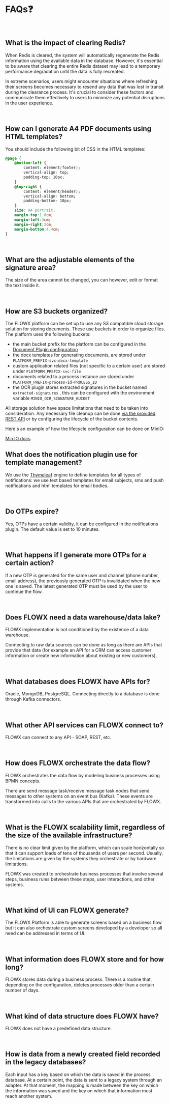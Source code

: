# FAQs:question:

<br/>

## What is the impact of clearing Redis?

When Redis is cleared, the system will automatically regenerate the Redis information using the available data in the database. However, it's essential to be aware that clearing the entire Redis dataset may lead to a temporary performance degradation until the data is fully recreated.

In extreme scenarios, users might encounter situations where refreshing their screens becomes necessary to resend any data that was lost in transit during the clearance process. It's crucial to consider these factors and communicate them effectively to users to minimize any potential disruptions in the user experience.

<br/>

## How can I generate A4 PDF documents using HTML templates?

You should include the following bit of CSS in the HTML templates:

```css
@page {
    @bottom-left {
        content: element(footer);
        vertical-align: top;
        padding-top: 10px;
    }
    @top-right {
        content: element(header);
        vertical-align: bottom;
        padding-bottom: 10px;
    }
    size: A4 portrait;
    margin-top:1.8cm;
    margin-left:3cm;
    margin-right:2cm;
    margin-bottom:4.4cm;
}
```
<br/>

## What are the adjustable elements of the signature area?

The size of the area cannot be changed, you can however, edit or format the text inside it.

<br/>

## How are S3 buckets organized?

The FLOWX platform can be set up to use any S3 compatible cloud storage solution for storing documents. These use buckets in order to organize files. The platform uses the following buckets:

* the main bucket prefix for the platform can be configured in the [Document Plugin configuration](https://docs.flowx.ai/documents-plugin/prerequisites#54ac96e3-fbfc-45bc-b884-aa4683975d21)&#x20;
* the docx templates for generating documents, are stored under `PLATFORM_PREFIX-svc-docx-template`
* custom application related files (not specific to a certain user) are stored under `PLATFORM_PREFIX-svc-file`
* documents related to a process instance are stored under `PLATFORM_PREFIX-process-id-PROCESS_ID`
* the OCR plugin stores extracted signatures in the bucket named `extracted-signatures` , this can be configured with the environment variable `MINIO_OCR_SIGNATURE_BUCKET`

All storage solution have space limitations that need to be taken into consideration. Any necessary file cleanup can be done [via the provided REST API](https://docs.flowx.ai/documents-plugin/using-the-plugin/update-delete-document-files) or by configuring the lifecycle of the bucket contents.

Here's an example of how the lifecycle configuration can be done on MinIO:

[Min.IO docs](https://docs.min.io/docs/minio-bucket-lifecycle-guide.html)

## What does the notification plugin use for template management?

We use the [Thymeleaf](https://www.thymeleaf.org/) engine to define templates for all types of notifications: we use text based templates for email subjects, sms and push notifications and html templates for email bodies.

<br/>

## Do OTPs expire?

Yes, OTPs have a certain validity, it can be configured in the notifications plugin. The default value is set to 10 minutes.

<br/>

## What happens if I generate more OTPs for a certain action?

If a new OTP is generated for the same user and channel (phone number, email address), the previously generated OTP is invalidated when the new one is saved. The latest generated OTP must be used by the user to continue the flow.

<br/>

## Does FLOWX need a data warehouse/data lake?

FLOWX implementation is not conditioned by the existence of a data warehouse.

Connecting to raw data sources can be done as long as there are APIs that provide that data (for example an API for a CRM can access customer information or create new information about existing or new customers).

<br/>

## What databases does FLOWX have APIs for?

Oracle, MongoDB, PostgreSQL. Connecting directly to a database is done through Kafka connectors.

<br/>

## What other API services can FLOWX connect to?

FLOWX can connect to any API - SOAP, REST, etc.

<br/>

## How does FLOWX orchestrate the data flow?

FLOWX orchestrates the data flow by modeling business processes using BPMN concepts.

There are send message task/receive message task nodes that send messages to other systems on an event bus (Kafka). These events are transformed into calls to the various APIs that are orchestrated by FLOWX.

<br/>

## What is the FLOWX scalability limit, regardless of the size of the available infrastructure?

There is no clear limit given by the platform, which can scale horizontally so that it can support loads of tens of thousands of users per second. Usually, the limitations are given by the systems they orchestrate or by hardware limitations.

FLOWX was created to orchestrate business processes that involve several steps, business rules between these steps, user interactions, and other systems.

<br/>

## What kind of UI can FLOWX generate?

The FLOWX Platform is able to generate screens based on a business flow but it can also orchestrate custom screens developed by a developer so all need can be addressed in terms of UI.

<br/>

## What information does FLOWX store and for how long?

FLOWX stores data during a business process. There is a routine that, depending on the configuration, deletes processes older than a certain number of days.

<br/>

## What kind of data structure does FLOWX have?

FLOWX does not have a predefined data structure.

<br/>

## How is data from a newly created field recorded in the legacy databases?

Each input has a key based on which the data is saved in the process database.
At a certain point, the data is sent to a legacy system through an adapter. At that moment, the mapping is made between the key on which the information was saved and the key on which that information must reach another system.

